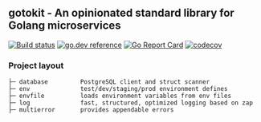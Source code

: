 ## gotokit - An opinionated standard library for Golang microservices

[![Build status](https://github.com/cornelk/gotokit/actions/workflows/go.yaml/badge.svg?branch=main)](https://github.com/cornelk/gotokit/actions)
[![go.dev reference](https://img.shields.io/badge/go.dev-reference-007d9c?logo=go&logoColor=white&style=flat-square)](https://pkg.go.dev/github.com/cornelk/gotokit)
[![Go Report Card](https://goreportcard.com/badge/github.com/cornelk/gotokit)](https://goreportcard.com/report/github.com/cornelk/gotokit)
[![codecov](https://codecov.io/gh/cornelk/gotokit/branch/main/graph/badge.svg?token=NS5UY28V3A)](https://codecov.io/gh/cornelk/gotokit)

### Project layout

    ├─ database         PostgreSQL client and struct scanner
    ├─ env              test/dev/staging/prod environment defines
    ├─ envfile          loads environment variables from env files
    ├─ log              fast, structured, optimized logging based on zap
    ├─ multierror       provides appendable errors
